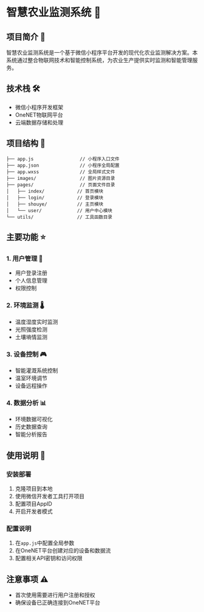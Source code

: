 # 智慧农业监测系统 🌱

## 项目简介 📝

智慧农业监测系统是一个基于微信小程序平台开发的现代化农业监测解决方案。本系统通过整合物联网技术和智能控制系统，为农业生产提供实时监测和智能管理服务。

## 技术栈 🛠️

- 微信小程序开发框架
- OneNET物联网平台
- 云端数据存储和处理

## 项目结构 📂

```
├── app.js                 // 小程序入口文件
├── app.json               // 小程序全局配置
├── app.wxss               // 全局样式文件
├── images/                // 图片资源目录
├── pages/                 // 页面文件目录
│   ├── index/            // 首页模块
│   ├── login/            // 登录模块
│   ├── shouye/           // 主页模块
│   └── user/             // 用户中心模块
└── utils/                // 工具函数目录
```

## 主要功能 ⭐

### 1. 用户管理 👤
- 用户登录注册
- 个人信息管理
- 权限控制

### 2. 环境监测 🌡️
- 温度湿度实时监测
- 光照强度检测
- 土壤墒情监测

### 3. 设备控制 🎮
- 智能灌溉系统控制
- 温室环境调节
- 设备远程操作

### 4. 数据分析 📊
- 环境数据可视化
- 历史数据查询
- 智能分析报告

## 使用说明 📖

### 安装部署
1. 克隆项目到本地
2. 使用微信开发者工具打开项目
3. 配置项目AppID
4. 开启开发者模式

### 配置说明
1. 在`app.js`中配置全局参数
2. 在OneNET平台创建对应的设备和数据流
3. 配置相关API密钥和访问权限

## 注意事项 ⚠️

- 首次使用需要进行用户注册和授权
- 确保设备已正确连接到OneNET平台
